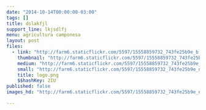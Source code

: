 ```yaml
---
date: "2014-10-14T00:00:00-03:00"
tags: []
title: dslakfjl
support_line: lkjsdlfj
menu: agricultura camponesa
layout: post
files:
  - link: "http://farm6.staticflickr.com/5597/15558859732_743fe25b9e_b.jpg"
    thumbnail: "http://farm6.staticflickr.com/5597/15558859732_743fe25b9e_t.jpg"
    medium: "http://farm6.staticflickr.com/5597/15558859732_743fe25b9e_z.jpg"
    small: "http://farm6.staticflickr.com/5597/15558859732_743fe25b9e_n.jpg"
    title: logo.png
    $$hashKey: 2IU
published: false
images_hd: "http://farm6.staticflickr.com/5597/15558859732_743fe25b9e_n.jpg"

---
```

